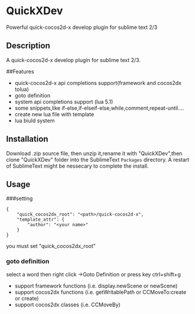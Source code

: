 QuickXDev
=========

Powerful quick-cocos2d-x develop plugin for sublime text 2/3

## Description

A quick-cocos2d-x develop plugin for sublime text 2/3.

##Features

 * quick-cocos2d-x api completions support(framework and cocos2dx tolua)
 * goto definition
 * system api completions support (lua 5.1)
 * some snippets,like if-else,if-elseif-else,while,comment,repeat-until....
 * create new lua file with template
 * lua biuld system

## Installation

Download .zip source file, then unzip it,rename it with "QuickXDev",then clone "QuickXDev" folder into the SublimeText ```Packages``` directory.  A restart of SublimeText might be nessecary to complete the install.


## Usage

###setting

```
{
	"quick_cocos2dx_root": "<path>/quick-cocos2d-x",
    "template_attr": {
        "author": "<your name>"
    }
}
```
you must set "quick_cocos2dx_root"

### goto definition
select a word then right click ->Goto Definition or press key ctrl+shift+g
 * support framework functions (i.e. display.newScene or newScene)
 * support cocos2dx functions (i.e. getWritablePath or CCMoveTo:create or create)
 * support cocos2dx classes (i.e. CCMoveBy)
